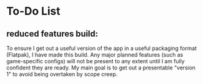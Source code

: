 # To-Do List

## reduced features build:

To ensure I get out a useful version of the app in a useful packaging format (Flatpak), I have made this build. Any major planned features (such as game-specific configs) will not be present to any extent until I am fully confident they are ready. My main goal is to get out a presentable "version 1" to avoid being overtaken by scope creep.
